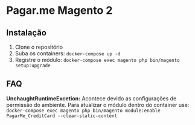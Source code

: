 # Pagar.me Magento 2

## Instalação

1. Clone o repositório
2. Suba os containers: `docker-compose up -d`
3. Registre o módulo: `docker-compose exec magento php bin/magento 
setup:upgrade`


## FAQ

**UnchaughtRuntimeExcetion:** Acontece devido as configurações de permissão 
do ambiente. Para atualizar o módulo dentro do container use: `docker-compose
 exec magento php bin/magento module:enable PagarMe_CreditCard --clear-static-content`